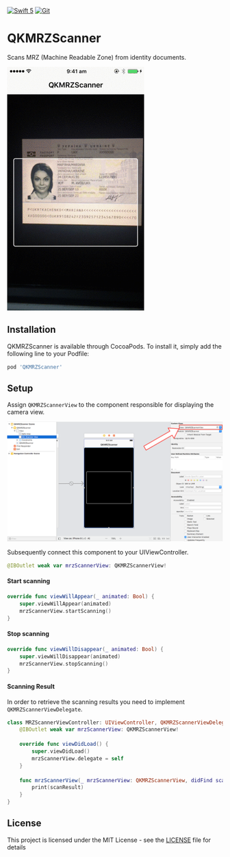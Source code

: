 [![Swift 5](https://img.shields.io/badge/Swift-5.0-orange.svg?style=flat)](https://developer.apple.com/swift/)
[![Git](https://img.shields.io/badge/GitHub-Mattijah-blue.svg?style=flat)](https://github.com/Mattijah)


# QKMRZScanner

Scans MRZ (Machine Readable Zone) from identity documents.

![scanning_preview](ReadmeAssets/scanning.gif)

## Installation

QKMRZScanner is available through CocoaPods. To install it, simply add the following line to your Podfile:

```ruby
pod 'QKMRZScanner'
```

## Setup

Assign `QKMRZScannerView` to the component responsible for displaying the camera view.

![storyboard_setup](ReadmeAssets/storyboard.png)


Subsequently connect this component to your UIViewController.

```swift
@IBOutlet weak var mrzScannerView: QKMRZScannerView!
```

#### Start scanning
```swift
override func viewWillAppear(_ animated: Bool) {
    super.viewWillAppear(animated)
    mrzScannerView.startScanning()
}
```

#### Stop scanning
```swift
override func viewWillDisappear(_ animated: Bool) {
    super.viewWillDisappear(animated)
    mrzScannerView.stopScanning()
}
```

#### Scanning Result

In order to retrieve the scanning results you need to implement `QKMRZScannerViewDelegate`.

```swift
class MRZScannerViewController: UIViewController, QKMRZScannerViewDelegate {
    @IBOutlet weak var mrzScannerView: QKMRZScannerView!

    override func viewDidLoad() {
        super.viewDidLoad()
        mrzScannerView.delegate = self
    }

    func mrzScannerView(_ mrzScannerView: QKMRZScannerView, didFind scanResult: QKMRZScanResult) {
        print(scanResult)
    }
}
```

## License

This project is licensed under the MIT License - see the [LICENSE](LICENSE) file for details
